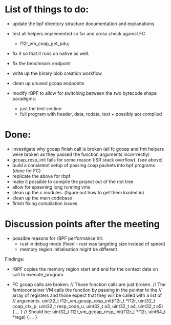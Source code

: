 
# List of things to do:

- update the bpf directory structure documentation and explanations

- test all helpers implemented so far and cross check against FC
    - f12r_vm_coap_get_pdu;


- fix it so that it runs on native as well.
- fix the benchmark endpoint
- write up the binary blob creation workflow
- clean up unused gcoap endpoints

- modify rBPF to allow for switching between the two bytecode shape paradigms:
  - just the text section
  - full program with header, data, rodata, text + possibly aot compiled

# Done:
- investigate why gcoap finish call is broken (all fc gcoap and fmt helpers were
  broken as they passed the function arguments incorrrectly)
- gcoap_resp_init fails for some reason (ISR stack overflow). (see above)
- build a consistent setup of passing coap packets into bpf programs (done for FC)
- replicate the above for rbpf
- make it possible to compile the project out of the riot tree
- allow for spawning long running vms
- clean up the c modules. (figure out how to get them loaded in)
- clean up the main codebase
- finish fixing compilation issues


# Discussion points after the meeting

- possible reasons for rBPF performance hit:
  - rust in debug mode (fixed - rust was targeting size instead of speed)
  - memory region initialisation might be different

Findings:
- rBPF copies the memory region start and end for the context data on call to
  execute_program.

- FC gcoap calls are broken:
// Those function calls are just broken.
// The femtocontainer VM calls the function by passing in the pointer to the
// array of registers and those expect that they will be called with a list of
// arguments.
uint32_t f12r_vm_gcoap_resp_init(f12r_t *f12r, uint32_t coap_ctx_p, uint32_t resp_code_u, uint32_t a3, uint32_t a4, uint32_t a5)
{ ... }
// Should be:
uint32_t f12r_vm_gcoap_resp_init(f12r_t *f12r, uint64_t *regs)
{ ... }


